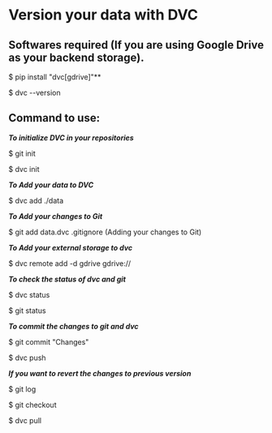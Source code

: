 # Version your data with DVC

## Softwares required (If you are using Google Drive as your backend storage).
$ pip install "dvc[gdrive]"** 

$ dvc --version

## Command to use:

***To initialize DVC in your repositories***

$ git init

$ dvc init 

***To Add your data to DVC***

$ dvc add ./data

***To Add your changes to Git***

$ git add data.dvc .gitignore (Adding your changes to Git)

***To Add your external storage to dvc***

$ dvc remote add -d gdrive gdrive://<storage-uri> 

***To check the status of dvc and git***

$ dvc status 

$ git status

***To commit the changes to git and dvc***

$ git commit "Changes"

$ dvc push

***If you want to revert the changes to previous version***

$ git log

$ git checkout <commit-id>

$ dvc pull
